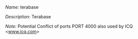 _Name:_ terabase

_Description:_ Terabase

_Note:_ Potential Conflict of ports
PORT 4000 also used by ICQ &lt;www.icq.com&gt;

